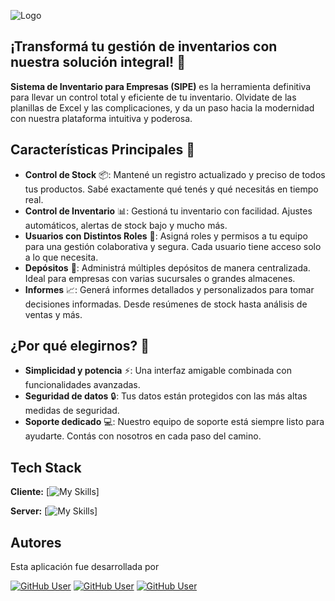 ![Logo](https://i.ibb.co/qpL35zt/LogoSIPE.png)




## ¡Transformá tu gestión de inventarios con nuestra solución integral! 🚀

**Sistema de Inventario para Empresas (SIPE)** es la herramienta definitiva para llevar un control total y eficiente de tu inventario. Olvidate de las planillas de Excel y las complicaciones, y da un paso hacia la modernidad con nuestra plataforma intuitiva y poderosa.




## Características Principales 🔎

- **Control de Stock** 📦: Mantené un registro actualizado y preciso de todos tus productos. Sabé exactamente qué tenés y qué necesitás en tiempo real.
- **Control de Inventario** 📊: Gestioná tu inventario con facilidad. Ajustes automáticos, alertas de stock bajo y mucho más.
- **Usuarios con Distintos Roles** 👥: Asigná roles y permisos a tu equipo para una gestión colaborativa y segura. Cada usuario tiene acceso solo a lo que necesita.
- **Depósitos** 🏢: Administrá múltiples depósitos de manera centralizada. Ideal para empresas con varias sucursales o grandes almacenes.
- **Informes** 📈: Generá informes detallados y personalizados para tomar decisiones informadas. Desde resúmenes de stock hasta análisis de ventas y más.

## ¿Por qué elegirnos? 🌟

- **Simplicidad y potencia** ⚡: Una interfaz amigable combinada con funcionalidades avanzadas.
- **Seguridad de datos** 🔒: Tus datos están protegidos con las más altas medidas de seguridad.
- **Soporte dedicado** 💻: Nuestro equipo de soporte está siempre listo para ayudarte. Contás con nosotros en cada paso del camino.
## Tech Stack

**Cliente:** [![My Skills](https://skillicons.dev/icons?i=react,javascript,html,css,tailwind)]

**Server:** [![My Skills](https://skillicons.dev/icons?i=nodejs,express,mysql)]

## Autores

Esta aplicación fue desarrollada por 

[![GitHub User](https://img.shields.io/badge/GitHub-octadiaz-2C3B4D?style=flat-square&logo=github)](https://github.com/octadiaz)
[![GitHub User](https://img.shields.io/badge/GitHub-FedericoNelli-FFB162?style=flat-square&logo=github)](https://github.com/FedericoNelli)
[![GitHub User](https://img.shields.io/badge/GitHub-GabiRodriguez-A35139?style=flat-square&logo=github)](https://github.com/GabiRodriguez)




